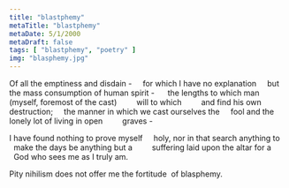 ```yaml
---
title: "blastphemy"
metaTitle: "blastphemy"
metaDate: 5/1/2000
metaDraft: false
tags: [ "blastphemy", "poetry" ]
img: "blasphemy.jpg"
---
```


Of all the emptiness and disdain -
    for which I have no explanation
    but the mass consumption of human spirit - 
    the lengths to which man (myself, foremost of the cast)
        will to which
        and find his own destruction;
    the manner in which we cast ourselves the
    fool and the lonely lot of living in open
        graves - 

I have found nothing to prove myself
    holy, nor in that search anything to
    make the days be anything but a
        suffering laid upon the altar for a 
        God who sees me as I truly am.

Pity nihilism does not offer me the fortitude 
of blasphemy.
